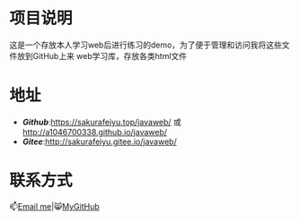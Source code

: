 # 项目说明
这是一个存放本人学习web后进行练习的demo，为了便于管理和访问我将这些文件放到GitHub上来
web学习库，存放各类html文件
# 地址
- ***Github***:https://sakurafeiyu.top/javaweb/ 或  http://a1046700338.github.io/javaweb/
- ***Gitee***:http://sakurafeiyu.gitee.io/javaweb/
# 联系方式
📫[Email me](mailto:sakurafeiyu@163.com)|😸[MyGitHub](https://github.com/a1046700338)

